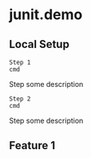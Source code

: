 # junit.demo

## Local Setup

	Step 1
	cmd
Step some description

	Step 2
	cmd
Step some description

## Feature 1